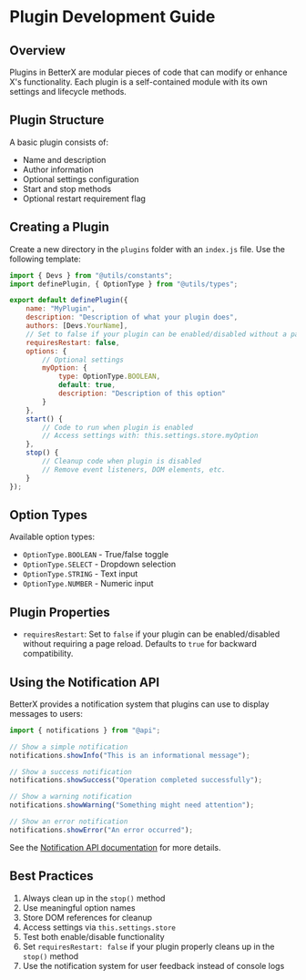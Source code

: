 # Plugin Development Guide

## Overview
Plugins in BetterX are modular pieces of code that can modify or enhance X's functionality. Each plugin is a self-contained module with its own settings and lifecycle methods.

## Plugin Structure
A basic plugin consists of:
- Name and description
- Author information
- Optional settings configuration
- Start and stop methods
- Optional restart requirement flag

## Creating a Plugin
Create a new directory in the `plugins` folder with an `index.js` file. Use the following template:

```javascript
import { Devs } from "@utils/constants";
import definePlugin, { OptionType } from "@utils/types";

export default definePlugin({
    name: "MyPlugin",
    description: "Description of what your plugin does",
    authors: [Devs.YourName],
    // Set to false if your plugin can be enabled/disabled without a page reload
    requiresRestart: false,
    options: {
        // Optional settings
        myOption: {
            type: OptionType.BOOLEAN,
            default: true,
            description: "Description of this option"
        }
    },
    start() {
        // Code to run when plugin is enabled
        // Access settings with: this.settings.store.myOption
    },
    stop() {
        // Cleanup code when plugin is disabled
        // Remove event listeners, DOM elements, etc.
    }
});
```

## Option Types
Available option types:
- `OptionType.BOOLEAN` - True/false toggle
- `OptionType.SELECT` - Dropdown selection
- `OptionType.STRING` - Text input
- `OptionType.NUMBER` - Numeric input

## Plugin Properties
- `requiresRestart`: Set to `false` if your plugin can be enabled/disabled without requiring a page reload. Defaults to `true` for backward compatibility.

## Using the Notification API
BetterX provides a notification system that plugins can use to display messages to users:

```javascript
import { notifications } from "@api";

// Show a simple notification
notifications.showInfo("This is an informational message");

// Show a success notification
notifications.showSuccess("Operation completed successfully");

// Show a warning notification
notifications.showWarning("Something might need attention");

// Show an error notification
notifications.showError("An error occurred");
```

See the [Notification API documentation](/docs/api/notification-api.md) for more details.

## Best Practices
1. Always clean up in the `stop()` method
2. Use meaningful option names
3. Store DOM references for cleanup
4. Access settings via `this.settings.store`
5. Test both enable/disable functionality
6. Set `requiresRestart: false` if your plugin properly cleans up in the `stop()` method
7. Use the notification system for user feedback instead of console logs